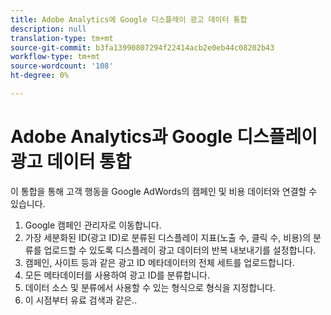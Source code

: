 ```yaml
---
title: Adobe Analytics에 Google 디스플레이 광고 데이터 통합
description: null
translation-type: tm+mt
source-git-commit: b3fa13990807294f22414acb2e0eb44c08202b43
workflow-type: tm+mt
source-wordcount: '108'
ht-degree: 0%

---
```



# Adobe Analytics과 Google 디스플레이 광고 데이터 통합

이 통합을 통해 고객 행동을 Google AdWords의 캠페인 및 비용 데이터와 연결할 수 있습니다.


1. Google 캠페인 관리자로 이동합니다.
1. 가장 세분화된 ID(광고 ID)로 분류된 디스플레이 지표(노출 수, 클릭 수, 비용)의 분류를 업로드할 수 있도록 디스플레이 광고 데이터의 반복 내보내기를 설정합니다.
1. 캠페인, 사이트 등과 같은 광고 ID 메타데이터의 전체 세트를 업로드합니다.
1. 모든 메타데이터를 사용하여 광고 ID를 분류합니다.
1. 데이터 소스 및 분류에서 사용할 수 있는 형식으로 형식을 지정합니다.
1. 이 시점부터 유료 검색과 같은..
